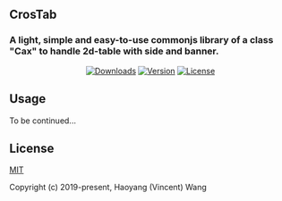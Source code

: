 ## CrosTab
### A light, simple and easy-to-use commonjs library of a class "Cax" to handle 2d-table with side and banner.

<p align="center">
  <a href="https://npmcharts.com/compare/crostab?minimal=true"><img src="https://img.shields.io/npm/dm/crostab.svg" alt="Downloads"></a>
  <a href="https://www.npmjs.com/package/crostab"><img src="https://img.shields.io/npm/v/crostab.svg" alt="Version"></a>
  <a href="https://www.npmjs.com/package/crostab"><img src="https://img.shields.io/npm/l/crostab.svg" alt="License"></a>
</p>

## Usage

To be continued...

## License

[MIT](http://opensource.org/licenses/MIT)

Copyright (c) 2019-present, Haoyang (Vincent) Wang
